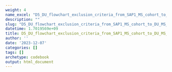 ```yaml
---
weight: 4
name_excel: "D5_DU_flowchart_exclusion_criteria_from_SAP1_MS_cohort_to_DU_MS_cohort.xlsx"
description: ""
slug: "D5_DU_flowchart_exclusion_criteria_from_SAP1_MS_cohort_to_DU_MS_cohort"
datetime: 1.7019569e+09
title: D5_DU_flowchart_exclusion_criteria_from_SAP1_MS_cohort_to_DU_MS_cohort
author: ''
date: '2023-12-07'
categories: []
tags: []
archetype: codebook
output: html_document
---
```


<div class="tabcontent"></div>
